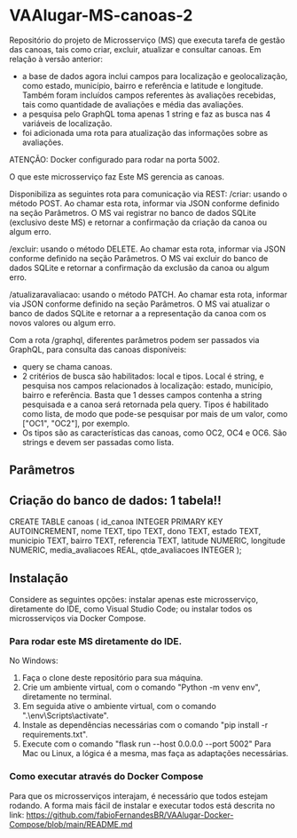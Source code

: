 # VAAlugar-MS-canoas-2

Repositório do projeto de Microsserviço (MS) que executa tarefa de gestão das canoas, tais como criar, excluir, atualizar e consultar canoas.
Em relação à versão anterior:
- a base de dados agora inclui campos para localização e geolocalização, como estado, município, bairro e referência e latitude e longitude. Também foram incluídos campos referentes às avaliações recebidas, tais como quantidade de avaliações e média das avaliações.
- a pesquisa pelo GraphQL toma apenas 1 string e faz as busca nas 4 variáveis de localização.
- foi adicionada uma rota para atualização das informações sobre as avaliações.

ATENÇÃO: Docker configurado para rodar na porta 5002.

O que este microsserviço faz
Este MS gerencia as canoas.

Disponibiliza as seguintes rota para comunicação via REST:
/criar: usando o método POST. Ao chamar esta rota, informar via JSON conforme definido na seção Parâmetros. O MS vai registrar no banco de dados SQLite (exclusivo deste MS) e retornar a confirmação da criação da canoa ou algum erro.

/excluir: usando o método DELETE. Ao chamar esta rota, informar via JSON conforme definido na seção Parâmetros. O MS vai excluir do banco de dados SQLite e retornar a confirmação da exclusão da canoa ou algum erro.

/atualizaravaliacao: usando o método PATCH. Ao chamar esta rota, informar via JSON conforme definido na seção Parâmetros. O MS vai atualizar o banco de dados SQLite e retornar a a representação da canoa com os novos valores ou algum erro.

Com a rota /graphql, diferentes parâmetros podem ser passados via GraphQL, para consulta das canoas disponíveis:
- query se chama canoas.
- 2 critérios de busca são habilitados: local e tipos. Local é string, e pesquisa nos campos relacionados à localização: estado, município, bairro e referência. Basta que 1 desses campos contenha a string pesquisada e a canoa será retornada pela query. Tipos é habilitado como lista, de modo que pode-se pesquisar por mais de um valor, como ["OC1", "OC2"], por exemplo.
- Os tipos são as características das canoas, como OC2, OC4 e OC6. São strings e devem ser passadas como lista.



## Parâmetros






## Criação do banco de dados: 1 tabela!!
CREATE TABLE canoas (
    id_canoa         INTEGER PRIMARY KEY AUTOINCREMENT,
    nome             TEXT,
    tipo             TEXT,
    dono             TEXT,
    estado           TEXT,
    municipio        TEXT,
    bairro           TEXT,
    referencia       TEXT,
    latitude         NUMERIC,
    longitude        NUMERIC,
    media_avaliacoes REAL,
    qtde_avaliacoes  INTEGER
);

## Instalação
Considere as seguintes opções: instalar apenas este microsserviço, diretamente do IDE, como Visual Studio Code; ou instalar todos os microsserviços via Docker Compose.

### Para rodar este MS diretamente do IDE.
No Windows:
1. Faça o clone deste repositório para sua máquina.
2. Crie um ambiente virtual, com o comando "Python -m venv env", diretamente no terminal.
3. Em seguida ative o ambiente virtual, com o comando ".\env\Scripts\activate".
4. Instale as dependências necessárias com o comando "pip install -r requirements.txt".
5. Execute com o comando "flask run --host 0.0.0.0 --port 5002"
Para Mac ou Linux, a lógica é a mesma, mas faça as adaptações necessárias.

### Como executar através do Docker Compose
Para que os microsserviços interajam, é necessário que todos estejam rodando. A forma mais fácil de instalar e executar todos está descrita no link:
https://github.com/fabioFernandesBR/VAAlugar-Docker-Compose/blob/main/README.md
